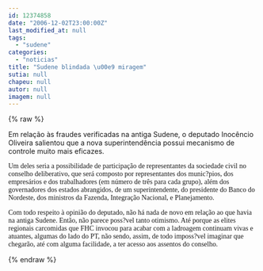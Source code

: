 ```yaml
---
id: 12374858
date: "2006-12-02T23:00:00Z"
last_modified_at: null
tags:
  - "sudene"
categories:
  - "noticias"
title: "Sudene blindada \u00e9 miragem"
sutia: null
chapeu: null
autor: null
imagem: null
---
```

{% raw %}
<p><P>Em relação às fraudes verificadas na antiga Sudene, o deputado Inocêncio Oliveira salientou que a nova superintendência possui mecanismo de controle muito mais eficazes.</P></p>
<p><P><FONT face=Verdana>Um deles seria a possibilidade de participação de representantes da sociedade civil no conselho deliberativo, que será composto por representantes dos munic?pios, dos empresários e dos trabalhadores (em número de três para cada grupo), além dos governadores dos estados abrangidos, de um superintendente, do presidente do Banco do Nordeste, dos ministros da Fazenda, Integração Nacional, e Planejamento.</FONT></P></p>
<p><P><FONT face=Verdana>Com todo respeito à opinião do deputado, não há nada de novo em relação ao que havia na antiga Sudene. Então, não parece poss?vel tanto otimismo. Até porque as elites regionais carcomidas que FHC invocou para acabar com a ladroagem continuam vivas e atuantes, algumas do lado do PT, não sendo, assim, de todo imposs?vel imaginar que chegarão, até com alguma facilidade, a ter acesso aos assentos do conselho.</FONT></P> </p>
{% endraw %}